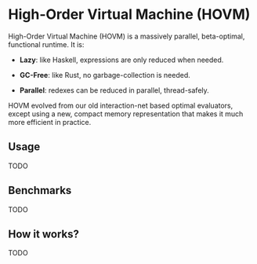 High-Order Virtual Machine (HOVM)
=================================

High-Order Virtual Machine (HOVM) is a massively parallel, beta-optimal,
functional runtime. It is:

* **Lazy**: like Haskell, expressions are only reduced when needed.

* **GC-Free**: like Rust, no garbage-collection is needed.

* **Parallel**: redexes can be reduced in parallel, thread-safely.

HOVM evolved from our old interaction-net based optimal evaluators, except using a new,
compact memory representation that makes it much more efficient in practice.

Usage
-----

TODO

Benchmarks
----------

TODO

How it works?
-------------

TODO
